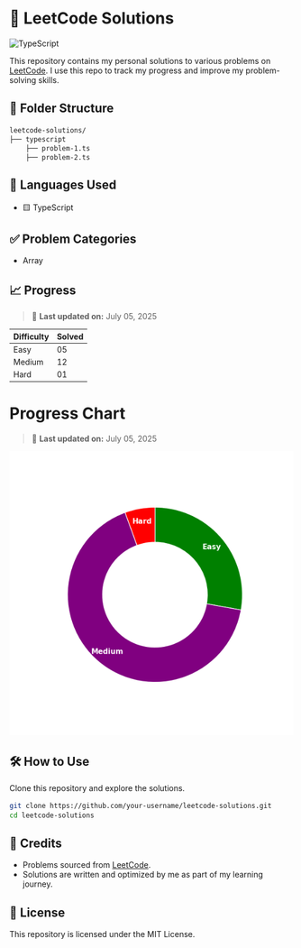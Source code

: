 # 🧠 LeetCode Solutions

![TypeScript](https://img.shields.io/badge/Language-TypeScript-blue?style=flat-square)

This repository contains my personal solutions to various problems on [LeetCode](https://leetcode.com/). I use this repo to track my progress and improve my problem-solving skills.

## 📂 Folder Structure

```
leetcode-solutions/
├── typescript
    ├── problem-1.ts
    ├── problem-2.ts
```

## 🚀 Languages Used

- 🟨 TypeScript

## ✅ Problem Categories

- Array

## 📈 Progress

> 📅 **Last updated on:** July 05, 2025

| Difficulty | Solved |
| ---------- | ------ |
| Easy       | 05     |
| Medium     | 12     |
| Hard       | 01     |

# Progress Chart

> 📅 **Last updated on:** July 05, 2025

![Chart](assets/problem-solved-count-chart.png)

## 🛠️ How to Use

Clone this repository and explore the solutions.

```bash
git clone https://github.com/your-username/leetcode-solutions.git
cd leetcode-solutions
```

## 🌟 Credits

- Problems sourced from [LeetCode](https://leetcode.com/).
- Solutions are written and optimized by me as part of my learning journey.

## 📜 License

This repository is licensed under the MIT License.